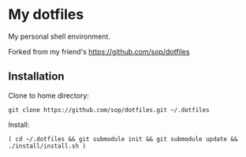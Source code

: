 # My dotfiles
My personal shell environment.

Forked from my friend's https://github.com/sop/dotfiles

## Installation
Clone to home directory:

    git clone https://github.com/sop/dotfiles.git ~/.dotfiles

Install:

    ( cd ~/.dotfiles && git submodule init && git submodule update && ./install/install.sh )
